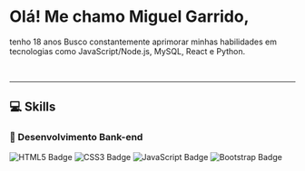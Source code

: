 # Olá! Me chamo Miguel Garrido,
tenho 18 anos Busco constantemente aprimorar minhas habilidades em tecnologias como JavaScript/Node.js, MySQL, React e Python.

<br clear="both">

---

## 💻 Skills

### 👾 Desenvolvimento Bank-end

<img src="https://img.shields.io/badge/HTML5-E34F26?style=for-the-badge&logo=html5&logoColor=white" alt="HTML5 Badge"> 
<img src="https://img.shields.io/badge/CSS3-1572B6?style=for-the-badge&logo=css3&logoColor=white" alt="CSS3 Badge"> 
<img src="https://img.shields.io/badge/JavaScript-F7DF1E?style=for-the-badge&logo=javascript&logoColor=black" alt="JavaScript Badge"> 
<img src="https://img.shields.io/badge/Bootstrap-563D7C?style=for-the-badge&logo=bootstrap&logoColor=white" alt="Bootstrap Badge">
